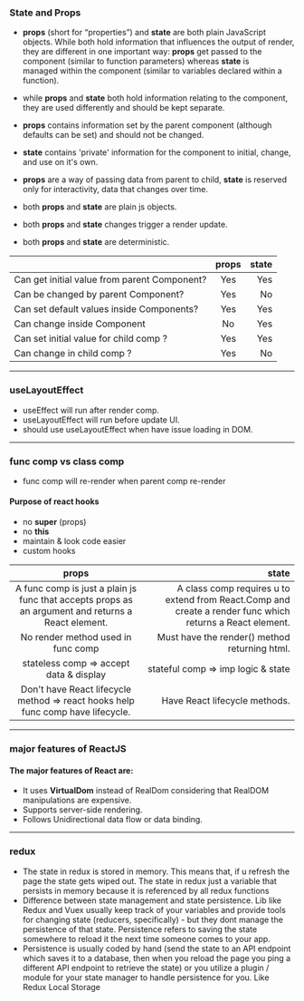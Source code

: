 ### State and Props
- **props** (short for “properties”) and **state** are both plain JavaScript objects. While both hold information that influences the output of render, they are different in one important way: **props** get passed to the component (similar to function parameters) whereas **state** is managed within the component (similar to variables declared within a function).
- while **props** and **state** both hold information relating to the component, they are used differently and should be kept separate.
- **props** contains information set by the parent component (although defaults can be set) and should not be changed.
- **state** contains 'private' information for the component to initial, change, and use on it's own.
- **props** are a way of passing data from parent to child, **state** is reserved only for interactivity, data that changes over time.

- both **props** and **state** are plain js objects.
- both **props** and **state** changes trigger a render update.
- both **props** and **state** are deterministic.

|   | **props**  | **state** |
| :------------ |:---------------:| -----:|
| Can get initial value from parent Component? | Yes | Yes |
| Can be changed by parent Component? | Yes | No |
| Can set default values inside Components? | Yes | Yes |
| Can change inside Component | No | Yes |
| Can set initial value for child comp ? | Yes | Yes |
| Can change in child comp ? | Yes | No |

-------------
### useLayoutEffect
- useEffect will run after render comp.
- useLayoutEffect will run before update UI.
- should use useLayoutEffect when have issue loading in DOM.

-------------
### func comp vs class comp
- func comp will re-render when parent comp re-render
#### Purpose of react hooks

* no **super** (props)
* no **this**
* maintain & look code easier
* custom hooks

| **props**  | **state** |
|:---------------:| -----:|
|A func comp is just a plain js func that accepts props as an argument and returns a React element.|A class comp requires u to extend from React.Comp and create a render func which returns a React element.
|No render method used in func comp|Must have the render() method returning html.|
|stateless comp => accept data & display|stateful comp => imp logic & state|
|Don't have React lifecycle method => react hooks help func comp have lifecycle.|Have React lifecycle methods.|

-------------
### major features of ReactJS

#### The major features of React are:

* It uses **VirtualDom** instead of RealDom considering that RealDOM manipulations are expensive.
* Supports server-side rendering.
* Follows Unidirectional data flow or data binding.

-------------
### redux
- The state in redux is stored in memory. This means that, if u refresh the page the state gets wiped out. The state in redux just a variable that persists in memory because it is referenced by all redux functions
- Difference between state management and state persistence. Lib like Redux and Vuex usually keep track of your variables and provide tools for changing state (reducers, specifically) - but they dont manage the persistence of that state. Persistence refers to saving the state somewhere to reload it the next time someone comes to your app.
- Persistence is usually coded by hand (send the state to an API endpoint which saves it to a database, then when you reload the page you ping a different API endpoint to retrieve the state) or you utilize a plugin / module for your state manager to handle persistence for you. Like Redux Local Storage  
